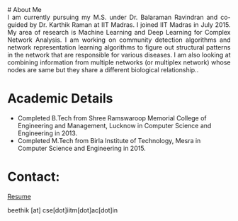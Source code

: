 <head>
<title> Beethika Tripathi </title>

</head>
# About Me
<div style = "text-align: justify"> I am currently pursuing my M.S. under Dr. Balaraman Ravindran and co-guided by Dr. Karthik Raman at IIT Madras. I joined IIT Madras in July 2015. My area of research is Machine Learning and Deep Learning for Complex Network Analysis. I am working on community detection algorithms and network representation learning algorithms to figure out structural patterns in the network that are responsible for various diseases. I am also looking at combining information from multiple networks (or multiplex network) whose nodes are same but they share a different biological relationship..
</div>

# Academic Details
- Completed B.Tech from Shree Ramswaroop Memorial College of Engineering and Management, Lucknow in Computer Science and Engineering in 2013.
- Completed M.Tech from Birla Institute of Technology, Mesra in Computer Science and Engineering in 2015.

# Contact:

[Resume](pdfs/resume.pdf)

beethik [at] cse[dot]iitm[dot]ac[dot]in
